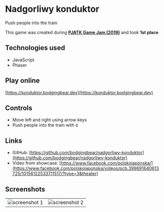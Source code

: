 # Nadgorliwy konduktor

Push people into the train

This game was created during [**PJATK Game Jam (2019)**](https://www.facebook.com/events/pjatk/game-jam-pjatk/397936107455945/) and took **1st place**

## Technologies used
* JavaScript
* Phaser

## Play online

[https://konduktor.bodgingbear.dev](https://konduktor.bodgingbear.dev)

## Controls

* Move left and right using arrow keys
* Push people into the train with `Q`

## Links

* GitHub: [https://github.com/bodgingbear/nadgorliwy-konduktor](https://github.com/bodgingbear/nadgorliwy-konduktor)
* Video from showcase: [https://www.facebook.com/polskojaponska/](https://www.facebook.com/polskojaponska/videos/pcb.399691640613725/10156122533711517/?type=3&theater)

## Screenshots
| | |
|-|-|
|![screenshot 1](https://raw.githubusercontent.com/bodgingbear/nadgorliwy-konduktor/master/website/screenshot.png)|![screenshot 2](https://raw.githubusercontent.com/bodgingbear/nadgorliwy-konduktor/master/website/screenshot2.png)|
